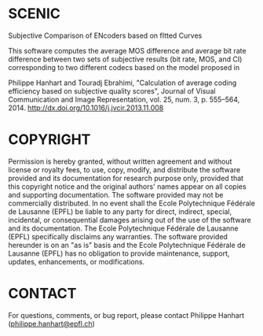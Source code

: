 SCENIC
======

Subjective Comparison of ENcoders based on fItted Curves

This software computes the average MOS difference and average bit rate difference between two sets of subjective results (bit rate, MOS, and CI) corresponding to two different codecs based on the model proposed in

Philippe Hanhart and Touradj Ebrahimi, "Calculation of average coding efficiency based on subjective quality scores", Journal of Visual Communication and Image Representation, vol. 25, num. 3, p. 555–564, 2014. http://dx.doi.org/10.1016/j.jvcir.2013.11.008

COPYRIGHT
======

Permission is hereby granted, without written agreement and without license or royalty fees, to use, copy, modify, and distribute the software provided and its documentation for research purpose only, provided that this copyright notice and the original authors' names appear on all copies and supporting documentation. The software provided may not be commercially distributed. In no event shall the Ecole Polytechnique Fédérale de Lausanne (EPFL) be liable to any party for direct, indirect, special, incidental, or consequential damages arising out of the use of the software and its documentation. The Ecole Polytechnique Fédérale de Lausanne (EPFL) specifically disclaims any warranties. The software provided hereunder is on an "as is" basis and the Ecole Polytechnique Fédérale de Lausanne (EPFL) has no obligation to provide maintenance, support, updates, enhancements, or modifications.


CONTACT
======

For questions, comments, or bug report, please contact Philippe Hanhart (philippe.hanhart@epfl.ch)

